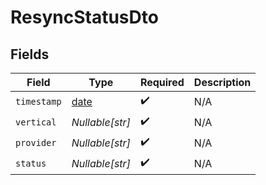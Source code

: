 # ResyncStatusDto


## Fields

| Field                                                                | Type                                                                 | Required                                                             | Description                                                          |
| -------------------------------------------------------------------- | -------------------------------------------------------------------- | -------------------------------------------------------------------- | -------------------------------------------------------------------- |
| `timestamp`                                                          | [date](https://docs.python.org/3/library/datetime.html#date-objects) | :heavy_check_mark:                                                   | N/A                                                                  |
| `vertical`                                                           | *Nullable[str]*                                                      | :heavy_check_mark:                                                   | N/A                                                                  |
| `provider`                                                           | *Nullable[str]*                                                      | :heavy_check_mark:                                                   | N/A                                                                  |
| `status`                                                             | *Nullable[str]*                                                      | :heavy_check_mark:                                                   | N/A                                                                  |